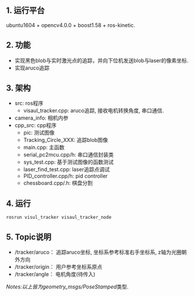## 1. 运行平台  
ubuntu1604 + opencv4.0.0 + boost1.58 + ros-kinetic.  

## 2. 功能  
- 实现黑色blob与实时激光点的追踪，并向下位机发送blob与laser的像素坐标.  
- 实现aruco追踪  

## 3. 架构  
- src: ros程序  
	- visaul_tracker.cpp: aruco追踪, 接收电机转换角度, 串口通信.  
- camera_info: 相机内参 
- cpp_src: cpp程序
	- pic: 测试图像  
	- Tracking_Circle_XXX: 追踪blob图像  
	- main.cpp: 主函数  
	- serial_pc2mcu.cpp/h: 串口通信封装类  
	- sys_test.cpp: 基于测试图像的函数测试  
	- laser_find_test.cpp: laser追踪点调试  
	- PID_controller.cpp/h: pid controller
	- chessboard.cpp/.h: 棋盘分割  

## 4. 运行
`rosrun visul_tracker visaul_tracker_node`  

## 5. Topic说明  
- /tracker/aruco： 追踪aruco坐标, 坐标系参考标准右手坐标系, z轴为光圈朝外方向  
- /tracker/origin： 用户参考坐标系原点  
- /tracker/angle： 电机角度(待传入)  

*Notes:*以上皆为*geometry_msgs/PoseStamped*类型.


